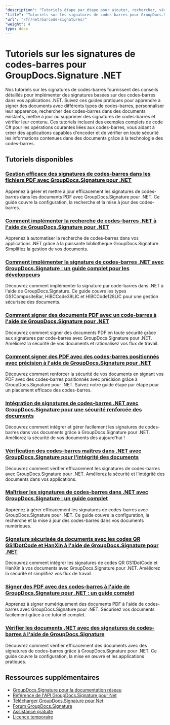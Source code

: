 ```yaml
---
"description": "Tutoriels étape par étape pour ajouter, rechercher, vérifier et gérer les signatures de codes-barres dans les documents à l'aide de GroupDocs.Signature pour .NET."
"title": "Tutoriels sur les signatures de codes-barres pour GroupDocs.Signature .NET"
"url": "/fr/net/barcode-signatures/"
"weight": 4
type: docs
---
```

# Tutoriels sur les signatures de codes-barres pour GroupDocs.Signature .NET

Nos tutoriels sur les signatures de codes-barres fournissent des conseils détaillés pour implémenter des signatures basées sur des codes-barres dans vos applications .NET. Suivez ces guides pratiques pour apprendre à signer des documents avec différents types de codes-barres, personnaliser leur apparence, rechercher des codes-barres dans des documents existants, mettre à jour ou supprimer des signatures de codes-barres et vérifier leur contenu. Ces tutoriels incluent des exemples complets de code C# pour les opérations courantes liées aux codes-barres, vous aidant à créer des applications capables d'encoder et de vérifier en toute sécurité les informations contenues dans des documents grâce à la technologie des codes-barres.

## Tutoriels disponibles

### [Gestion efficace des signatures de codes-barres dans les fichiers PDF avec GroupDocs.Signature pour .NET](./groupdocs-signature-barcode-management-pdf/)
Apprenez à gérer et mettre à jour efficacement les signatures de codes-barres dans les documents PDF avec GroupDocs.Signature pour .NET. Ce guide couvre la configuration, la recherche et la mise à jour des codes-barres.

### [Comment implémenter la recherche de codes-barres .NET à l'aide de GroupDocs.Signature pour .NET](./net-barcode-search-groupdocs-signature-implementation/)
Apprenez à automatiser la recherche de codes-barres dans vos applications .NET grâce à la puissante bibliothèque GroupDocs.Signature. Simplifiez la gestion de vos documents.

### [Comment implémenter la signature de codes-barres .NET avec GroupDocs.Signature : un guide complet pour les développeurs](./implement-dotnet-barcode-signing-groupdocs-signature/)
Découvrez comment implémenter la signature par code-barres dans .NET à l'aide de GroupDocs.Signature. Ce guide couvre les types GS1CompositeBar, HIBCCode39LIC et HIBCCode128LIC pour une gestion sécurisée des documents.

### [Comment signer des documents PDF avec un code-barres à l'aide de GroupDocs.Signature pour .NET](./sign-pdf-barcode-groupdocs-signature-dotnet/)
Découvrez comment signer des documents PDF en toute sécurité grâce aux signatures par code-barres avec GroupDocs.Signature pour .NET. Améliorez la sécurité de vos documents et rationalisez vos flux de travail.

### [Comment signer des PDF avec des codes-barres positionnés avec précision à l'aide de GroupDocs.Signature pour .NET](./sign-pdf-barcode-positioned-groupdocs-signature/)
Découvrez comment renforcer la sécurité de vos documents en signant vos PDF avec des codes-barres positionnés avec précision grâce à GroupDocs.Signature pour .NET. Suivez notre guide étape par étape pour un placement efficace des codes-barres.

### [Intégration de signatures de codes-barres .NET avec GroupDocs.Signature pour une sécurité renforcée des documents](./net-barcode-signature-groupdocs-signature/)
Découvrez comment intégrer et gérer facilement les signatures de codes-barres dans vos documents grâce à GroupDocs.Signature pour .NET. Améliorez la sécurité de vos documents dès aujourd'hui !

### [Vérification des codes-barres maîtres dans .NET avec GroupDocs.Signature pour l'intégrité des documents](./master-barcode-verification-groupdocs-signature-dotnet/)
Découvrez comment vérifier efficacement les signatures de codes-barres avec GroupDocs.Signature pour .NET. Améliorez la sécurité et l'intégrité des documents dans vos applications.

### [Maîtriser les signatures de codes-barres dans .NET avec GroupDocs.Signature : un guide complet](./master-barcode-signatures-groupdocs-dotnet/)
Apprenez à gérer efficacement les signatures de codes-barres avec GroupDocs.Signature pour .NET. Ce guide couvre la configuration, la recherche et la mise à jour des codes-barres dans vos documents numériques.

### [Signature sécurisée de documents avec les codes QR GS1DotCode et HanXin à l'aide de GroupDocs.Signature pour .NET](./sign-documents-gs1dotcode-hanxin-qr-groupdocs-signature-dotnet/)
Découvrez comment intégrer les signatures de codes QR GS1DotCode et HanXin à vos documents avec GroupDocs.Signature pour .NET. Améliorez la sécurité et simplifiez vos flux de travail.

### [Signer des PDF avec des codes-barres à l'aide de GroupDocs.Signature pour .NET : un guide complet](./sign-pdf-barcode-groupdocs-signature-net/)
Apprenez à signer numériquement des documents PDF à l'aide de codes-barres avec GroupDocs.Signature pour .NET. Sécurisez vos documents facilement grâce à ce tutoriel complet.

### [Vérifier les documents .NET avec des signatures de codes-barres à l'aide de GroupDocs.Signature](./verify-dotnet-documents-barcode-signatures-groupdocs/)
Découvrez comment vérifier efficacement des documents avec des signatures de codes-barres grâce à GroupDocs.Signature pour .NET. Ce guide couvre la configuration, la mise en œuvre et les applications pratiques.

## Ressources supplémentaires

- [GroupDocs.Signature pour la documentation réseau](https://docs.groupdocs.com/signature/net/)
- [Référence de l'API GroupDocs.Signature pour Net](https://reference.groupdocs.com/signature/net/)
- [Télécharger GroupDocs.Signature pour Net](https://releases.groupdocs.com/signature/net/)
- [Forum GroupDocs.Signature](https://forum.groupdocs.com/c/signature)
- [Assistance gratuite](https://forum.groupdocs.com/)
- [Licence temporaire](https://purchase.groupdocs.com/temporary-license/)